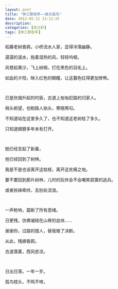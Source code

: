 ```yaml
---
layout: post
title: "奔三那些年——枝头孤鸟"
date: 2012-05-21 13:12:25
description:
categories: [克己轩]
tags: [奔三那些年]
---
```


枯藤老树昏鸦，小桥流水人家，显得冷落幽静。

潺潺的溪水，拖着湿热的风，轻轻呜咽，

风卷起黄沙，飞上树梢，打在黑色的羽毛上。

如血的夕阳，映入红色的眼瞳，让这暮色红得更加惨怖。

<br>

已是炊烟升起的时辰，古道上匆匆赶路的归家人。

梢头俯望，也盼路人抬头，寒暄两句。

不知道站在这里多久了，也不知道这老树枯了多久。

只知道翅膀多年未有打开。

<br>

她已经支起了新巢，

他已经回到了树林。

我是不是也该离开这枯枝，离开这贫瘠之地。

要不要回到那片树林，儿时的玩伴会不会嘲笑寂寞的逃兵。

或者拆掉牵绊，去别处流浪。

<br>

一声枪响，震断了所有思绪。

日更残，仿佛凝结在山脊的血块……

谢谢你，过路的猎人，替我做了决断。

从此，残翅昏鸦，

古道落寞，西风悲凉。

<br>

日出日落，一年一岁。

孤鸟枝头，不鸣不啼，

